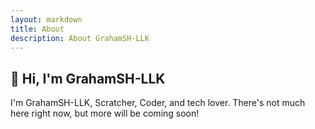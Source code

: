 ```yaml
---
layout: markdown
title: About
description: About GrahamSH-LLK
---
```


## :wave: Hi, I'm GrahamSH-LLK

I'm GrahamSH-LLK, Scratcher, Coder, and tech lover. There's not much here right now, but more will be coming soon!
